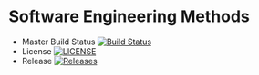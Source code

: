 # Software Engineering Methods

- Master Build Status [![Build Status](https://travis-ci.org/Neonkoi/sem.svg?branch=master)](https://travis-ci.org/kevin-chalmers/sem)
- License [![LICENSE](https://img.shields.io/github/license/Neonkoi/sem.svg?style=flat-square)](https://github.com/kevin-chalmers/sem/blob/master/LICENSE)
- Release [![Releases](https://img.shields.io/github/release/Neonkoi/sem/all.svg?style=flat-square)](https://github.com/kevin-chalmers/sem/releases)